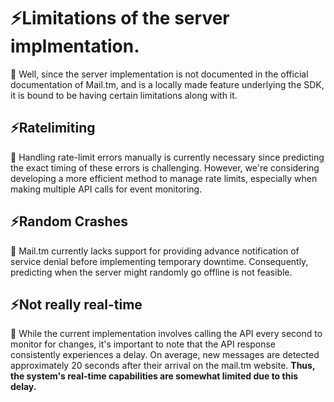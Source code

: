 # ⚡Limitations of the server implmentation.

🚀 Well, since the server implementation is not documented in the official documentation of Mail.tm, and is a locally made feature underlying the SDK, it is bound to be having certain limitations along with it.

## ⚡Ratelimiting

🚀 Handling rate-limit errors manually is currently necessary since predicting the exact timing of these errors is challenging. However, we're considering developing a more efficient method to manage rate limits, especially when making multiple API calls for event monitoring.

## ⚡Random Crashes

🚀 Mail.tm currently lacks support for providing advance notification of service denial before implementing temporary downtime. Consequently, predicting when the server might randomly go offline is not feasible.

## ⚡Not really real-time

🚀 While the current implementation involves calling the API every second to monitor for changes, it's important to note that the API response consistently experiences a delay. On average, new messages are detected approximately 20 seconds after their arrival on the mail.tm website. **Thus, the system's real-time capabilities are somewhat limited due to this delay.**